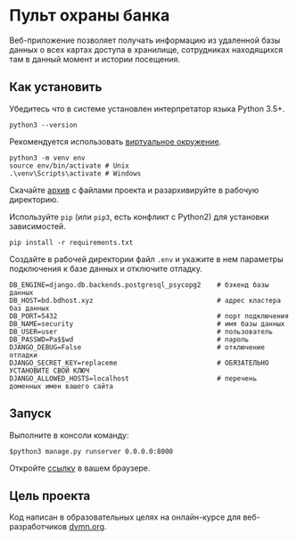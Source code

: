 # Пульт охраны банка

Веб-приложение позволяет получать информацию из удаленной базы данных
о всех картах доступа в хранилище, сотрудниках находящихся там в данный момент
и истории посещения.

## Как установить

Убедитесь что в системе установлен интерпретатор языка Python 3.5+. 
```
python3 --version
```
Рекомендуется использовать [виртуальное окружение](https://docs.python.org/3/library/venv.html).
```
python3 -m venv env
source env/bin/activate # Unix
.\venv\Scripts\activate # Windows
```

Скачайте [архив](https://github.com/6f6e69/security-console/archive/refs/heads/main.zip) с файлами проекта и разархивируйте в рабочую директорию.

Используйте `pip` (или `pip3`, есть конфликт с Python2) для установки зависимостей. 
```
pip install -r requirements.txt
```
Создайте в рабочей директории файл `.env` и укажите в нем параметры подключения к базе данных
и отключите отладку.

```
DB_ENGINE=django.db.backends.postgresql_psycopg2    # бэкенд базы данных
DB_HOST=bd.bdhost.xyz                               # адрес кластера баз данных
DB_PORT=5432                                        # порт подключения
DB_NAME=security                                    # имя базы данных
DB_USER=user                                        # пользователь
DB_PASSWD=Pa$$wd                                    # пароль
DJANGO_DEBUG=False                                  # отключение отладки
DJANGO_SECRET_KEY=replaceme                         # ОБЯЗАТЕЛЬНО УСТАНОВИТЕ СВОЙ КЛЮЧ
DJANGO_ALLOWED_HOSTS=localhost                      # перечень доменных имен вашего сайта
```

## Запуск

Выполните в консоли команду:
```
$python3 manage.py runserver 0.0.0.0:8000
```

Откройте [ссылку](http://localhost:8000/) в вашем браузере.

## Цель проекта

Код написан в образовательных целях на онлайн-курсе для веб-разработчиков [dvmn.org](https://dvmn.org/).